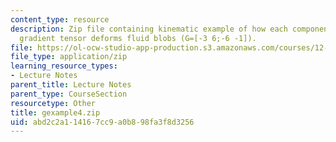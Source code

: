 ```yaml
---
content_type: resource
description: Zip file containing kinematic example of how each component of the velocity
  gradient tensor deforms fluid blobs (G=[-3 6;-6 -1]).
file: https://ol-ocw-studio-app-production.s3.amazonaws.com/courses/12-800-fluid-dynamics-of-the-atmosphere-and-ocean-fall-2004/abd2c2a114167cc9a0b898fa3f8d3256_gexample4.zip
file_type: application/zip
learning_resource_types:
- Lecture Notes
parent_title: Lecture Notes
parent_type: CourseSection
resourcetype: Other
title: gexample4.zip
uid: abd2c2a1-1416-7cc9-a0b8-98fa3f8d3256
---
```


